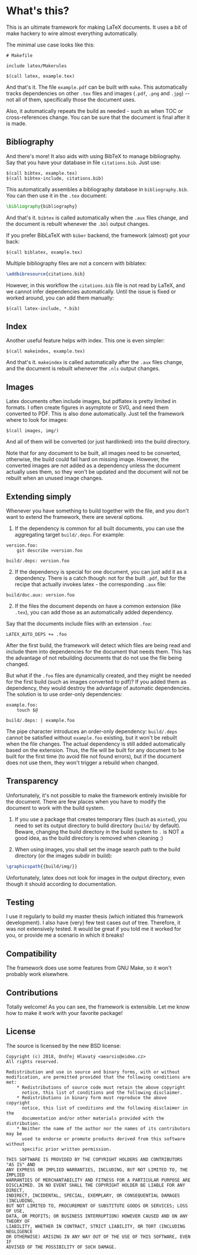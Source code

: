 # What's this?

This is an ultimate framework for making LaTeX documents. It uses a bit of
make hackery to wire almost everything automatically.

The minimal use case looks like this:

```make
# Makefile

include latex/Makerules

$(call latex, example.tex)
```

And that's it. The file `example.pdf` can be built with `make`. This
automatically tracks dependencies on other `.tex` files and images (`.pdf`, `.png`
and `.jpg`) -- not all of them, specifically those the document uses.

Also, it automatically repeats the build as needed - such as when TOC or
cross-references change. You can be sure that the document is final after it is
made.

## Bibliography

And there's more! It also aids with using BibTeX to manage bibliography. Say
that you have your database in file `citations.bib`. Just use:

```make
$(call bibtex, example.tex)
$(call bibtex-include, citations.bib)
```

This automatically assembles a bibliography database in `bibliography.bib`. You
can then use it in the `.tex` document:

```tex
\bibliography{bibliography}
```

And that's it. `bibtex` is called automatically when the `.aux` files
change, and the document is rebuilt whenever the `.bbl` output changes.

If you prefer BibLaTeX with `biber` backend, the framework (almost) got your
back:

```make
$(call biblatex, example.tex)
```

Multiple bibliography files are not a concern with biblatex:

```tex
\addbibresource{citations.bib}
```

However, in this workflow the `citations.bib` file is not read by LaTeX, and we
cannot infer dependencies automatically. Until the issue is fixed or worked
around, you can add them manually:

```
$(call latex-include, *.bib)
```

## Index

Another useful feature helps with index. This one is even simpler:

```make
$(call makeindex, example.tex)
```

And that's it. `makeindex` is called automatically after the `.aux` files
change, and the document is rebuilt whenever the `.nls` output changes.

## Images

Latex documents often include images, but pdflatex is pretty limited in
formats. I often create figures in asymptote or SVG, and need them converted to
PDF. This is also done automatically. Just tell the framework where to look for
images:

```make
$(call images, img/)
```

And all of them will be converted (or just hardlinked) into the build directory.

Note that for any document to be built, all images need to be converted,
otherwise, the build could fail hard on missing image. However, the converted
images are not added as a dependency unless the document actually uses them, so
they won't be updated and the document will not be rebuilt when an unused image
changes.

## Extending simply

Whenever you have something to build together with the file, and you don't want
to extend the framework, there are several options.

1) If the dependency is common for all built documents, you can use the
aggregating target `build/.deps`. For example:

```make
version.foo:
	git describe >version.foo

build/.deps: version.foo
```

2) If the dependency is special for one document, you can just add it as
a dependency. There is a catch though: not for the built `.pdf`, but for the
recipe that actually invokes latex - the corresponding `.aux` file:

```make
build/doc.aux: version.foo
```

2) If the files the document depends on have a common extension (like `.tex`),
you can add those as an automatically added dependency.

Say that the documents include files with an extension `.foo`:

```make
LATEX_AUTO_DEPS += .foo
```

After the first build, the framework will detect which files are being read and
include them into dependencies for the document that needs them. This has the
advantage of not rebuilding documents that do not use the file being changed.

But what if the `.foo` files are dynamically created, and they might be needed
for the first build (such as images converted to pdf)? If you added them as
dependency, they would destroy the advantage of automatic dependencies. The
solution is to use order-only dependencies:


```make
example.foo:
	touch $@

build/.deps: | example.foo
```

The pipe character introduces an order-only dependency: `build/.deps` cannot be
satisfied without `example.foo` existing, but it won't be rebuilt when the file
changes. The actual dependency is still added automatically based on the
extension. Thus, the file will be built for any document to be built for the
first time (to avoid file not found errors), but if the document does not use
them, they won't trigger a rebuild when changed.

## Transparency

Unfortunately, it's not possible to make the framework entirely invisible for
the document. There are few places when you have to modify the document to work
with the build system.

1) If you use a package that creates temporary files (such as `minted`), you
need to set its output directory to build directory (`build/` by default).
Beware, changing the build directory in the build system to `.` is NOT a good
idea, as the build directory is removed when cleaning :)

2) When using images, you shall set the image search path to the build
directory (or the images subdir in build):

```tex
\graphicspath{{build/img/}}
```

Unfortunately, latex does not look for images in the output directory, even
though it should according to documentation.

## Testing

I use it regularly to build my master thesis (which initiated this framework
development). I also have (very) few test cases out of tree.  Therefore, it was
not extensively tested. It would be great if you told me it worked for you, or
provide me a scenario in which it breaks!

## Compatibility

The framework does use some features from GNU Make, so it won't probably work elsewhere.

## Contributions

Totally welcome! As you can see, the framework is extensible. Let me know how
to make it work with your favorite package!

## License

The source is licensed by the new BSD license:

```
Copyright (c) 2018, Ondřej Hlavatý <aearsis@eideo.cz>
All rights reserved.

Redistribution and use in source and binary forms, with or without
modification, are permitted provided that the following conditions are met:
    * Redistributions of source code must retain the above copyright
      notice, this list of conditions and the following disclaimer.
    * Redistributions in binary form must reproduce the above copyright
      notice, this list of conditions and the following disclaimer in the
      documentation and/or other materials provided with the distribution.
    * Neither the name of the author nor the names of its contributors may be
      used to endorse or promote products derived from this software without
      specific prior written permission.

THIS SOFTWARE IS PROVIDED BY THE COPYRIGHT HOLDERS AND CONTRIBUTORS "AS IS" AND
ANY EXPRESS OR IMPLIED WARRANTIES, INCLUDING, BUT NOT LIMITED TO, THE IMPLIED
WARRANTIES OF MERCHANTABILITY AND FITNESS FOR A PARTICULAR PURPOSE ARE
DISCLAIMED. IN NO EVENT SHALL THE COPYRIGHT HOLDER BE LIABLE FOR ANY DIRECT,
INDIRECT, INCIDENTAL, SPECIAL, EXEMPLARY, OR CONSEQUENTIAL DAMAGES (INCLUDING,
BUT NOT LIMITED TO, PROCUREMENT OF SUBSTITUTE GOODS OR SERVICES; LOSS OF USE,
DATA, OR PROFITS; OR BUSINESS INTERRUPTION) HOWEVER CAUSED AND ON ANY THEORY OF
LIABILITY, WHETHER IN CONTRACT, STRICT LIABILITY, OR TORT (INCLUDING NEGLIGENCE
OR OTHERWISE) ARISING IN ANY WAY OUT OF THE USE OF THIS SOFTWARE, EVEN IF
ADVISED OF THE POSSIBILITY OF SUCH DAMAGE.
```
